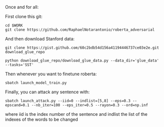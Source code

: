 Once and for all:

First clone this git:

```
cd $WORK
git clone https://github.com/RaphaelNotarantonio/roberta_adversarial
```

And then download Stanford data:

```
git clone https://gist.github.com/60c2bdb54d156a41194446737ce03e2e.git download_glue_repo

python download_glue_repo/download_glue_data.py --data_dir='glue_data' --tasks='SST'
```

Then whenever you want to finetune roberta:

```
sbatch launch_model_train.py
```

Finally, you can attack any sentence with:

```
sbatch launch_attack.py --iid=0 --indlist=[5,8] --eps=0.3 --epscand=0.1 --nb_iter=100 --eps_iter=0.5 --rayon=0.3 --ord=np.inf
```

where iid is the index number of the sentence and indlist the list of the indexes of the words to be changed
